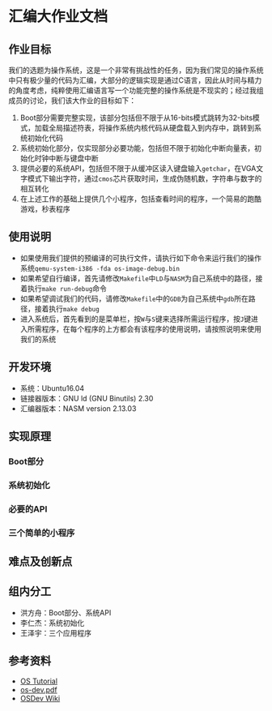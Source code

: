 # 汇编大作业文档

## 作业目标
我们的选题为操作系统，这是一个非常有挑战性的任务，因为我们常见的操作系统中只有极少量的代码为汇编，大部分的逻辑实现是通过C语言，因此从时间与精力的角度考虑，纯粹使用汇编语言写一个功能完整的操作系统是不现实的；经过我组成员的讨论，我们该大作业的目标如下：

1. Boot部分需要完整实现，该部分包括但不限于从16-bits模式跳转为32-bits模式，加载全局描述符表，将操作系统内核代码从硬盘载入到内存中，跳转到系统初始化代码
2. 系统初始化部分，仅实现部分必要功能，包括但不限于初始化中断向量表，初始化时钟中断与键盘中断
3. 提供必要的系统API，包括但不限于从缓冲区读入键盘输入`getchar`，在VGA文字模式下输出字符，通过`cmos`芯片获取时间，生成伪随机数，字符串与数字的相互转化
4. 在上述工作的基础上提供几个小程序，包括查看时间的程序，一个简易的跑酷游戏，秒表程序

## 使用说明
- 如果使用我们提供的预编译的可执行文件，请执行如下命令来运行我们的操作系统`qemu-system-i386 -fda os-image-debug.bin`
- 如果希望自行编译，首先请修改`Makefile`中`LD`与`NASM`为自己系统中的路径，接着执行`make run-debug`命令
- 如果希望调试我们的代码，请修改`Makefile`中的`GDB`为自己系统中`gdb`所在路径，接着执行`make debug`
- 进入系统后，首先看到的是菜单栏，按`W`与`S`键来选择所需运行程序，按`J`键进入所需程序，在每个程序的上方都会有该程序的使用说明，请按照说明来使用我们的系统

## 开发环境
- 系统：Ubuntu16.04
- 链接器版本：GNU ld (GNU Binutils) 2.30
- 汇编器版本：NASM version 2.13.03

## 实现原理
### Boot部分

### 系统初始化

### 必要的API

### 三个简单的小程序

## 难点及创新点

## 组内分工
- 洪方舟：Boot部分、系统API
- 李仁杰：系统初始化
- 王泽宇：三个应用程序

## 参考资料
- [OS Tutorial](https://github.com/cfenollosa/os-tutorial)
- [os-dev.pdf](http://www.cs.bham.ac.uk/~exr/lectures/opsys/10_11/lectures/os-dev.pdf)
- [OSDev Wiki](https://wiki.osdev.org/Main_Page)